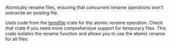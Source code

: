 Atomically rename files, ensuring that concurrent rename operations won't
overwrite an existing file.

Uses code from the [tempfile](https://crates.io/crates/tempfile) crate for the
atomic rename operation. Check that crate if you need more comprehensive support
for temporary files. This crate isolates the rename function and allows you to
use the atomic rename for all files.
